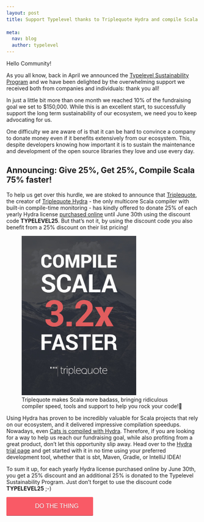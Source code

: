 ```yaml
---
layout: post
title: Support Typelevel thanks to Triplequote Hydra and compile Scala faster!

meta:
  nav: blog
  author: typelevel
---
```


Hello Community!

As you all know, back in April we announced the [Typelevel Sustainability Program](https://typelevel.org/blog/2019/04/24/typelevel-sustainability-program-announcement.html) and we have been delighted by the overwhelming support we received both from companies and individuals: thank you all!

In just a little bit more than one month we reached 10% of the fundraising goal we set to $150,000. While this is an excellent start, to successfully support the long term sustainability of our ecosystem, we need you to keep advocating for us.

One difficulty we are aware of is that it can be hard to convince a company to donate money even if it benefits extensively from our ecosystem. This, despite developers knowing how important it is to sustain the maintenance and development of the open source libraries they love and use every day.

## Announcing: Give 25%, Get 25%, Compile Scala 75% faster!

To help us get over this hurdle, we are stoked to announce that [Triplequote](https://triplequote.com/), the creator of [Triplequote Hydra](https://triplequote.com/hydra) - the only multicore Scala compiler with built-in compile-time monitoring - has kindly offered to donate 25% of each yearly Hydra license [purchased online](https://triplequote.com/hydra/pricing/) until June 30th using the discount code **TYPELEVEL25**. But that’s not it, by using the discount code you also benefit from a 25% discount on their list pricing!

<figure>
<a href="https://triplequote.com/"><img src="/img/media/triplequote/triplequote-compile-scala-3.2x-faster-front.jpg" width="300px" height="416px" alt="Compile Scala 3.2x faster with Triplequote Hydra"/></a>
<figcaption>Triplequote makes Scala more badass, bringing ridiculous compiler speed, tools and support to help you rock your code!🤘</figcaption>
</figure>

Using Hydra has proven to be incredibly valuable for Scala projects that rely on our ecosystem, and it delivered impressive compilation speedups. Nowadays, even [Cats is compiled with Hydra](https://github.com/typelevel/cats/pull/2848). Therefore, if you are looking for a way to help us reach our fundraising goal, while also profiting from a great product, don’t let this opportunity slip away. Head over to the [Hydra trial page](https://triplequote.com/hydra/trial) and get started with it in no time using your preferred development tool, whether that is sbt, Maven, Gradle, or IntelliJ IDEA!

To sum it up, for each yearly Hydra license purchased online by June 30th, you get a 25% discount and an additional 25% is donated to the Typelevel Sustainability Program. Just don’t forget to use the discount code **TYPELEVEL25** ;-)

<a class="dbox-donation-button" href="https://triplequote.com/hydra/checkout" style="background:#F95A66 url(https://d1iczxrky3cnb2.cloudfront.net/white_logo.png) no-repeat 37px center; color: #fff;text-decoration: none;font-family: Verdana,sans-serif;display: inline-block;font-size: 16px;padding: 15px 38px 15px 75px; -webkit-border-radius: 2px; -moz-border-radius: 2px; border-radius: 2px; box-shadow: 0 1px 0 0 #ae3e47; text-shadow: 0 1px rgba(0, 0, 0, 0.3);" >DO THE THING</a>
